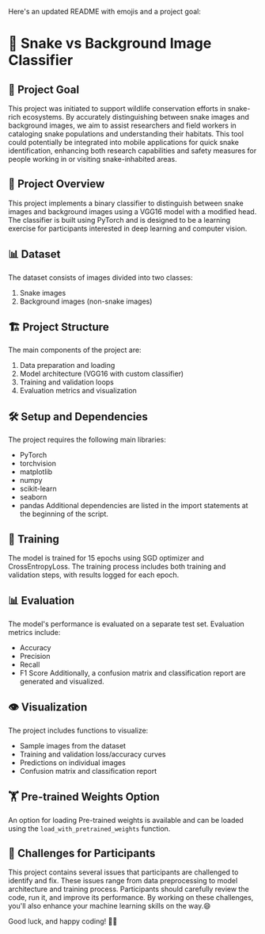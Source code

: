 Here's an updated README with emojis and a project goal:

# 🐍 Snake vs Background Image Classifier

## 🎯 Project Goal
This project was initiated to support wildlife conservation efforts in snake-rich ecosystems. By accurately distinguishing between snake images and background images, we aim to assist researchers and field workers in cataloging snake populations and understanding their habitats. This tool could potentially be integrated into mobile applications for quick snake identification, enhancing both research capabilities and safety measures for people working in or visiting snake-inhabited areas.

## 🔬 Project Overview
This project implements a binary classifier to distinguish between snake images and background images using a VGG16 model with a modified head. The classifier is built using PyTorch and is designed to be a learning exercise for participants interested in deep learning and computer vision.

## 📊 Dataset
The dataset consists of images divided into two classes:
1. Snake images
2. Background images (non-snake images)

## 🏗️ Project Structure
The main components of the project are:
1. Data preparation and loading
2. Model architecture (VGG16 with custom classifier)
3. Training and validation loops
4. Evaluation metrics and visualization

## 🛠️ Setup and Dependencies
The project requires the following main libraries:
- PyTorch
- torchvision
- matplotlib
- numpy
- scikit-learn
- seaborn
- pandas
Additional dependencies are listed in the import statements at the beginning of the script.

## 🚂 Training
The model is trained for 15 epochs using SGD optimizer and CrossEntropyLoss. The training process includes both training and validation steps, with results logged for each epoch.

## 📊 Evaluation
The model's performance is evaluated on a separate test set. Evaluation metrics include:
- Accuracy
- Precision
- Recall
- F1 Score
Additionally, a confusion matrix and classification report are generated and visualized.

## 👁️ Visualization
The project includes functions to visualize:
- Sample images from the dataset
- Training and validation loss/accuracy curves
- Predictions on individual images
- Confusion matrix and classification report

## 🏋️ Pre-trained Weights Option
An option for loading Pre-trained weights is available and can be loaded using the `load_with_pretrained_weights` function.

## 🧠 Challenges for Participants
This project contains several issues that participants are challenged to identify and fix. These issues range from data preprocessing to model architecture and training process. Participants should carefully review the code, run it, and improve its performance. By working on these challenges, you'll also enhance your machine learning skills on the way.😄


Good luck, and happy coding! 🚀🐍

